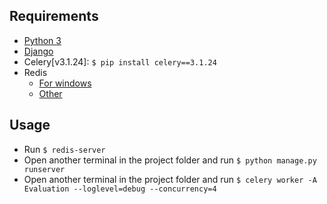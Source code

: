 ## Requirements
* [Python 3](https://www.python.org/downloads/) 
* [Django](https://www.djangoproject.com/download/) 
* Celery[v3.1.24]: `$ pip install celery==3.1.24`
* Redis
	* [For windows](https://github.com/MicrosoftArchive/redis/releases)
	* [Other](https://redis.io/download) 

## Usage
* Run `$ redis-server`
* Open another terminal in the project folder and run `$ python manage.py runserver`
* Open another terminal in the project folder and run `$ celery worker -A Evaluation --loglevel=debug --concurrency=4`

